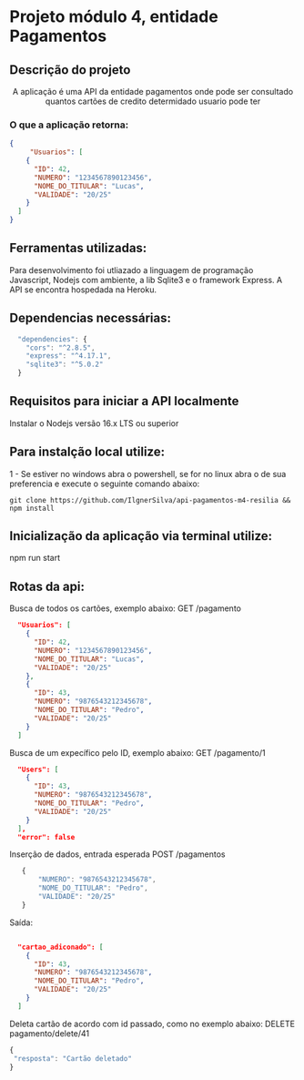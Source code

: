 # Projeto módulo 4, entidade Pagamentos

## Descrição do projeto
<p align='center'>A aplicação é uma API da entidade pagamentos onde pode ser consultado quantos cartões de credito determidado usuario pode ter</p>

### O que a aplicação retorna:

```json
{
     "Usuarios": [
    {
      "ID": 42,
      "NUMERO": "1234567890123456",
      "NOME_DO_TITULAR": "Lucas",
      "VALIDADE": "20/25"
    }
  ]
}
```
## Ferramentas utilizadas:
Para desenvolvimento foi utliazado a linguagem de programação Javascript, Nodejs com ambiente, a lib Sqlite3 e o framework Express.
A API se encontra hospedada na Heroku.

## Dependencias necessárias:
```js
  "dependencies": {
    "cors": "^2.8.5",
    "express": "^4.17.1",
    "sqlite3": "^5.0.2"
  }
```
## Requisitos para iniciar a API localmente
Instalar o Nodejs versão 16.x LTS ou superior
## Para instalção local utilize:
1 - Se estiver no windows abra o powershell, se for no linux abra o de sua preferencia e execute o seguinte comando abaixo:
```
git clone https://github.com/IlgnerSilva/api-pagamentos-m4-resilia && npm install
```
## Inicialização da aplicação via terminal utilize:
npm run start

## Rotas da api:
Busca de todos os cartões, exemplo abaixo:
GET /pagamento
```json
  "Usuarios": [
    {
      "ID": 42,
      "NUMERO": "1234567890123456",
      "NOME_DO_TITULAR": "Lucas",
      "VALIDADE": "20/25"
    },
    {
      "ID": 43,
      "NUMERO": "9876543212345678",
      "NOME_DO_TITULAR": "Pedro",
      "VALIDADE": "20/25"
    }
  ]
```

Busca de um expecífico pelo ID, exemplo abaixo:
GET /pagamento/1
```json
  "Users": [
    {
      "ID": 43,
      "NUMERO": "9876543212345678",
      "NOME_DO_TITULAR": "Pedro",
      "VALIDADE": "20/25"
    }
  ],
  "error": false
```

Inserção de dados, entrada esperada
 POST /pagamentos
 ```js
	{
		"NUMERO": "9876543212345678",
		"NOME_DO_TITULAR": "Pedro",
		"VALIDADE": "20/25"
	}
 ```   
Saída:
```json

  "cartao_adiconado": [
    {
      "ID": 43,
      "NUMERO": "9876543212345678",
      "NOME_DO_TITULAR": "Pedro",
      "VALIDADE": "20/25"
    }
  ]
```
Deleta cartão de acordo com id passado, como no exemplo abaixo:
DELETE pagamento/delete/41
 ```js
{
  "resposta": "Cartão deletado"
}
 ```  
